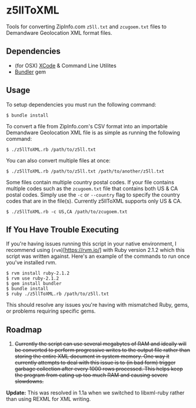 z5llToXML
=========

Tools for converting ZipInfo.com `z5ll.txt` and `zcugoem.txt` files to Demandware 
Geolocation XML format files.

Dependencies
------------

* (for OSX) [XCode](https://itunes.apple.com/us/app/xcode/id497799835?mt=12) & Command Line Utilites
* [Bundler](http://bundler.io/) gem

Usage
-----

To setup dependencies you must run the following command:

    $ bundle install

To convert a file from ZipInfo.com's CSV format into an importable Demandware Geolocation 
XML file is as simple as running the following command:

    $ ./z5llToXML.rb /path/to/z5ll.txt

You can also convert multiple files at once:

    $ ./z5llToXML.rb /path/to/z5ll.txt /path/to/another/z5ll.txt

Some files contain multiple country postal codes. If your file contains multiple codes 
such as the `zcugoem.txt` file that contains both US & CA postal codes. Simply use the 
`-c` or `--country` flag to specify the country codes that are in the file(s). Currently 
z5llToXML supports only US & CA.

    $ ./z5llToXML.rb -c US,CA /path/to/zcugoem.txt

If You Have Trouble Executing
-----------------------------
If you're having issues running this script in your native environment, I 
recommend using (`rvm`)[https://rvm.io/] with Ruby version 2.1.2 which this 
script was written against. Here's an example of the commands to run once 
you've installed rvm.

    $ rvm install ruby-2.1.2
    $ rvm use ruby-2.1.2
    $ gem install bundler
    $ bundle install
    $ ruby ./z5llToXML.rb /path/to/z5ll.txt

This should resolve any issues you're having with mismatched Ruby, gems, or 
problems requiring specific gems.

Roadmap
-------

1. ~~Currently the script can use several megabytes of RAM and ideally will be converted to
  perform progressive writes to the output file rather than storing the entire XML document
  in system memory. One way it currently attempts to deal with this issue is to (in bad form)
  trigger garbage collection after every 1000 rows processed. This helps keep the program from
  eating up too much RAM and causing severe slowdowns.~~
  
  **Update:** This was resolved in 1.1a when we switched to libxml-ruby rather than using 
  REXML for XML writing.
